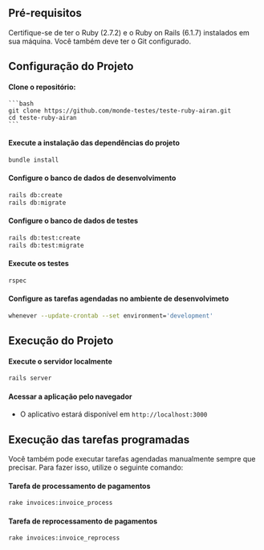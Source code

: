 ## Pré-requisitos

Certifique-se de ter o Ruby (2.7.2) e o Ruby on Rails (6.1.7) instalados em sua máquina. Você também deve ter o Git configurado.

## Configuração do Projeto

#### Clone o repositório:

    ```bash
    git clone https://github.com/monde-testes/teste-ruby-airan.git
    cd teste-ruby-airan
    ```

#### Execute a instalação das dependências do projeto

  ```bash
  bundle install
  ```

#### Configure o banco de dados de desenvolvimento

  ```bash
  rails db:create
  rails db:migrate
  ```

#### Configure o banco de dados de testes

  ```bash
  rails db:test:create
  rails db:test:migrate
  ```
  
#### Execute os testes

  ```bash
  rspec
  ```
  
#### Configure as tarefas agendadas no ambiente de desenvolvimeto

  ```bash
  whenever --update-crontab --set environment='development'
  ```
  
## Execução do Projeto

#### Execute o servidor localmente

  ```bash
  rails server
  ```

#### Acessar a aplicação pelo navegador

  - O aplicativo estará disponível em `http://localhost:3000`

## Execução das tarefas programadas

Você também pode executar tarefas agendadas manualmente sempre que precisar. Para fazer isso, utilize o seguinte comando:

#### Tarefa de processamento de pagamentos

  ```bash
  rake invoices:invoice_process
  ```
  
#### Tarefa de reprocessamento de pagamentos

  ```bash
  rake invoices:invoice_reprocess
  ```
